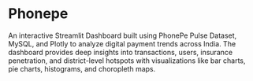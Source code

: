 # Phonepe
An interactive Streamlit Dashboard built using PhonePe Pulse Dataset, MySQL, and Plotly to analyze digital payment trends across India. The dashboard provides deep insights into transactions, users, insurance penetration, and district-level hotspots with visualizations like bar charts, pie charts, histograms, and choropleth maps.
